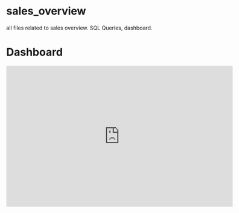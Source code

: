 # sales_overview
all files related to sales overview. SQL Queries, dashboard.

# Dashboard

<iframe title="dashboard" width="600" height="373.5" src="https://app.powerbi.com/view?r=eyJrIjoiNjI5NDY3ZjUtMjE0Zi00ZDFmLWIyNGQtNTQzNGMyNGUwNGM1IiwidCI6IjhmMDZjZmFlLTIyZDUtNGM4NC1hNDZkLTNkYmUzYzkzNTU4ZCIsImMiOjh9&pageName=ReportSection906ee53f9c834cc838d0" frameborder="0" allowFullScreen="true"></iframe>

